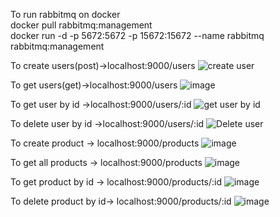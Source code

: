To run rabbitmq on docker
<br>
docker pull rabbitmq:management
<br>
docker run -d -p 5672:5672 -p 15672:15672 --name rabbitmq rabbitmq:management

To create users(post)->localhost:9000/users
![create user](https://github.com/user-attachments/assets/5987ae89-dbb7-4f15-bedc-1edf6ba745e8)

To get users(get)->localhost:9000/users
![image](https://github.com/user-attachments/assets/3694ab6b-638a-42cb-b89d-cad6b786ecf5)

To get user by id ->localhost:9000/users/:id
![get user by id](https://github.com/user-attachments/assets/6050baa2-d262-4f1a-9205-0b71c07782b3)

To delete user by id ->localhost:9000/users/:id
![Delete user](https://github.com/user-attachments/assets/93b14c5d-8d64-4d2d-9ff2-411eaf39353e)

To create product -> localhost:9000/products
![image](https://github.com/user-attachments/assets/a84ceb21-8020-473f-953d-c7dfd6909900)

To get all products -> localhost:9000/products
![image](https://github.com/user-attachments/assets/e7b688e6-c27a-4938-b5c7-2b9c21cbaee9)

To get product by id -> localhost:9000/products/:id
![image](https://github.com/user-attachments/assets/6fe87ec6-c0f4-4aad-a6cc-40506beabaa8)

To delete product by id-> localhost:9000/products/:id
![image](https://github.com/user-attachments/assets/05f4f51a-45d9-4f2a-8acc-aabecd4347fb)
